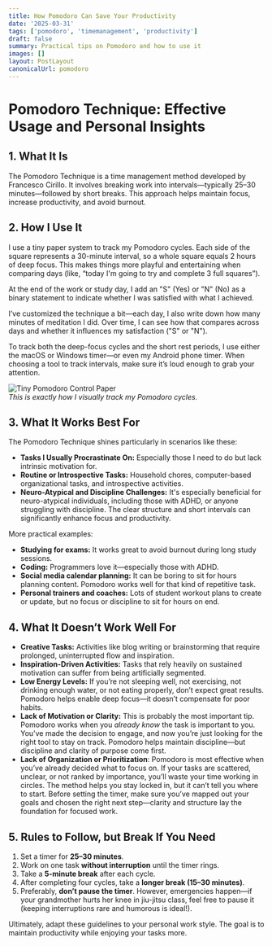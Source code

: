 ```yaml
---
title: How Pomodoro Can Save Your Productivity
date: '2025-03-31'
tags: ['pomodoro', 'timemanagement', 'productivity']
draft: false
summary: Practical tips on Pomodoro and how to use it
images: []
layout: PostLayout
canonicalUrl: pomodoro
---
```


# Pomodoro Technique: Effective Usage and Personal Insights

## 1. What It Is

The Pomodoro Technique is a time management method developed by Francesco Cirillo. It involves breaking work into intervals—typically 25–30 minutes—followed by short breaks. This approach helps maintain focus, increase productivity, and avoid burnout.

## 2. How I Use It

I use a tiny paper system to track my Pomodoro cycles. Each side of the square represents a 30-minute interval, so a whole square equals 2 hours of deep focus. This makes things more playful and entertaining when comparing days (like, “today I'm going to try and complete 3 full squares”).

At the end of the work or study day, I add an "S" (Yes) or "N" (No) as a binary statement to indicate whether I was satisfied with what I achieved.

I’ve customized the technique a bit—each day, I also write down how many minutes of meditation I did. Over time, I can see how that compares across days and whether it influences my satisfaction ("S" or "N").

To track both the deep-focus cycles and the short rest periods, I use either the macOS or Windows timer—or even my Android phone timer. When choosing a tool to track intervals, make sure it’s loud enough to grab your attention.

![Tiny Pomodoro Control Paper](/static/images/posts/pomodoro/pomodoro-1.jpeg)  
_This is exactly how I visually track my Pomodoro cycles._

## 3. What It Works Best For

The Pomodoro Technique shines particularly in scenarios like these:

- **Tasks I Usually Procrastinate On:** Especially those I need to do but lack intrinsic motivation for.
- **Routine or Introspective Tasks:** Household chores, computer-based organizational tasks, and introspective activities.
- **Neuro-Atypical and Discipline Challenges:** It's especially beneficial for neuro-atypical individuals, including those with ADHD, or anyone struggling with discipline. The clear structure and short intervals can significantly enhance focus and productivity.

More practical examples:

- **Studying for exams:** It works great to avoid burnout during long study sessions.
- **Coding:** Programmers love it—especially those with ADHD.
- **Social media calendar planning:** It can be boring to sit for hours planning content. Pomodoro works well for that kind of repetitive task.
- **Personal trainers and coaches:** Lots of student workout plans to create or update, but no focus or discipline to sit for hours on end.

## 4. What It Doesn’t Work Well For

- **Creative Tasks:** Activities like blog writing or brainstorming that require prolonged, uninterrupted flow and inspiration.
- **Inspiration-Driven Activities:** Tasks that rely heavily on sustained motivation can suffer from being artificially segmented.
- **Low Energy Levels:** If you’re not sleeping well, not exercising, not drinking enough water, or not eating properly, don’t expect great results. Pomodoro helps enable deep focus—it doesn’t compensate for poor habits.
- **Lack of Motivation or Clarity:** This is probably the most important tip. Pomodoro works when you _already know_ the task is important to you. You’ve made the decision to engage, and now you’re just looking for the right tool to stay on track. Pomodoro helps maintain discipline—but discipline and clarity of purpose come first.
- **Lack of Organization or Prioritization**: Pomodoro is most effective when you’ve already decided what to focus on. If your tasks are scattered, unclear, or not ranked by importance, you’ll waste your time working in circles. The method helps you stay locked in, but it can’t tell you where to start. Before setting the timer, make sure you’ve mapped out your goals and chosen the right next step—clarity and structure lay the foundation for focused work.

## 5. Rules to Follow, but Break If You Need

1. Set a timer for **25–30 minutes**.
2. Work on one task **without interruption** until the timer rings.
3. Take a **5-minute break** after each cycle.
4. After completing four cycles, take a **longer break (15–30 minutes)**.
5. Preferably, **don’t pause the timer**. However, emergencies happen—if your grandmother hurts her knee in jiu-jitsu class, feel free to pause it (keeping interruptions rare and humorous is ideal!).

Ultimately, adapt these guidelines to your personal work style. The goal is to maintain productivity while enjoying your tasks more.

